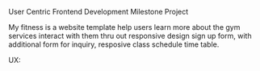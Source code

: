 User Centric Frontend Development Milestone Project 

My fitness is a website template help users learn more about the gym services interact with them thru out responsive design 
sign up form, with additional form for inquiry, resposive class schedule time table.

UX:
